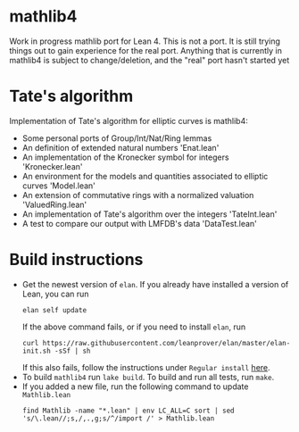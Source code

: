# mathlib4

Work in progress mathlib port for Lean 4.
This is not a port.
It is still trying things out
to gain experience for
the real port.
Anything that is currently in mathlib4 is subject to change/deletion,
and the "real" port hasn't started yet

# Tate's algorithm

Implementation of Tate's algorithm for elliptic curves is mathlib4:
* Some personal ports of Group/Int/Nat/Ring lemmas
* An definition of extended natural numbers 'Enat.lean'
* An implementation of the Kronecker symbol for integers 'Kronecker.lean'
* An environment for the models and quantities associated to elliptic curves 'Model.lean'
* An extension of commutative rings with a normalized valuation 'ValuedRing.lean'
* An implementation of Tate's algorithm over the integers 'TateInt.lean'
* A test to compare our output with LMFDB's data 'DataTest.lean'


# Build instructions

* Get the newest version of `elan`. If you already have installed a version of Lean, you can run
  ```
  elan self update
  ```
  If the above command fails, or if you need to install `elan`, run
  ```
  curl https://raw.githubusercontent.com/leanprover/elan/master/elan-init.sh -sSf | sh
  ```
  If this also fails, follow the instructions under `Regular install` [here](https://leanprover-community.github.io/get_started.html).
* To build `mathlib4` run `lake build`. To build and run all tests, run `make`.
* If you added a new file, run the following command to update `Mathlib.lean`
  ```
  find Mathlib -name "*.lean" | env LC_ALL=C sort | sed 's/\.lean//;s,/,.,g;s/^/import /' > Mathlib.lean
  ```
